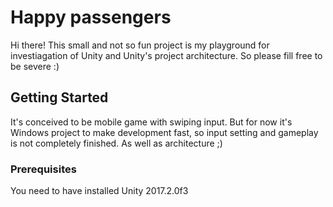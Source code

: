 # Happy passengers

Hi there!
This small and not so fun project is my playground for investiagation of Unity and Unity's project architecture.
So please fill free to be severe :)

## Getting Started

It's conceived to be mobile game with swiping input. But for now it's Windows project to make development fast, so input setting and gameplay is not completely finished. As well as architecture ;)

### Prerequisites

You need to have installed Unity 2017.2.0f3
